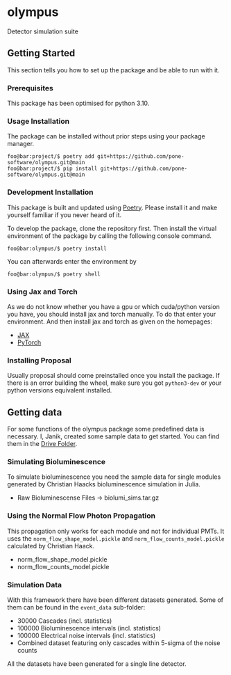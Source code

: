 # olympus

Detector simulation suite

## Getting Started

This section tells you how to set up the package and be able to run with it.

### Prerequisites

This package has been optimised for python 3.10.

### Usage Installation

The package can be installed without prior steps using your package manager.

```console
foo@bar:project/$ poetry add git+https://github.com/pone-software/olympus.git@main
foo@bar:project/$ pip install git+https://github.com/pone-software/olympus.git@main
```

### Development Installation

This package is built and updated using [Poetry](https://python-poetry.org/).
Please install it and make yourself familiar if you never heard of it.

To develop the package, clone the repository first. Then install the virtual environment
of the package by calling the following console command.

```console
foo@bar:olympus/$ poetry install
```

You can afterwards enter the environment by 

```console
foo@bar:olympus/$ poetry shell
```

### Using Jax and Torch

As we do not know whether you have a gpu or which cuda/python version you have, you
should install jax and torch manually. To do that enter your environment. And then 
install jax and torch as given on the homepages:

* [JAX](https://jax.readthedocs.io/en/latest/installation.html)
* [PyTorch](https://pytorch.org/)

### Installing Proposal

Usually proposal should come preinstalled once you install the package. If there is
an error building the wheel, make sure you got `python3-dev` or your python versions
equivalent installed.

## Getting data

For some functions of the olympus package some predefined data is necessary. I, Janik,
created some sample data to get started. 
You can find them in the [Drive Folder](https://drive.google.com/drive/folders/1Wbf_uwZp3rscFjIf_L4ohwKoE-GEHV07?usp=share_link).

### Simulating Bioluminescence

To simulate bioluminescence you need the sample data for single modules generated by
Christian Haacks bioluminescence simulation in Julia.

* Raw Bioluminescense Files → biolumi_sims.tar.gz

### Using the Normal Flow Photon Propagation

This propagation only works for each module and not for individual PMTs. It uses
the `norm_flow_shape_model.pickle` and `norm_flow_counts_model.pickle` calculated by
Christian Haack.

* norm_flow_shape_model.pickle
* norm_flow_counts_model.pickle

### Simulation Data

With this framework there have been different datasets generated. Some of them can be
found in the `event_data` sub-folder:

* 30000 Cascades (incl. statistics)
* 100000 Bioluminescence intervals (incl. statistics)
* 100000 Electrical noise intervals (incl. statistics)
* Combined dataset featuring only cascades within 5-sigma of the noise counts

All the datasets have been generated for a single line detector.
